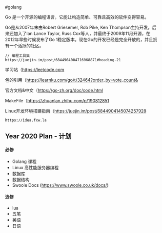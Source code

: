 #golang

Go 是一个开源的编程语言，它能让构造简单、可靠且高效的软件变得容易。

Go是从2007年末由Robert Griesemer, Rob Pike, Ken Thompson主持开发，后来还加入了Ian Lance Taylor, Russ Cox等人，并最终于2009年11月开源，在2012年早些时候发布了Go 1稳定版本。现在Go的开发已经是完全开放的，并且拥有一个活跃的社区。

	// 编程工具集
	https://juejin.im/post/6844904004716068871#heading-21

学习站（https://leetcode.com

包的引用（https://learnku.com/go/t/32464?order_by=vote_count&
	
官方文档&中文（https://go-zh.org/doc/code.html

MakeFile（https://zhuanlan.zhihu.com/p/190812851

Linux开发环境搭建指南（https://juejin.im/post/6844904145074257928

	
	https://idea.fxw.la


## Year 2020 Plan - 计划 ##

#### 必修 ####

- Golang 课程
- Linux 高性能服务器编程
- 数据库
- 数据结构
- Swoole Docs (https://www.swoole.co.uk/docs/) 

#### 选修 ####

- lua
- 五笔
- 英语
- 日语
